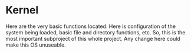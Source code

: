 # Kernel
Here are the very basic functions located.
Here is configuration of the system being loaded, basic file and directory functions, etc. So, this is the most important subproject of this whole project. Any change here could make this OS unuseable.